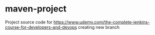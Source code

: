 # maven-project
Project source code for https://www.udemy.com/the-complete-jenkins-course-for-developers-and-devops
creating new branch
